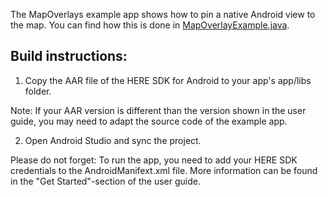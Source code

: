 The MapOverlays example app shows how to pin a native Android view to the map. You can find how this is done in [MapOverlayExample.java](guides/android/markdown/en-US/examples/MapOverlays/app/src/main/java/com/here/sdk/mapoverlays/MapOverlayExample.java).

Build instructions:
-------------------

1) Copy the AAR file of the HERE SDK for Android to your app's app/libs folder.

Note: If your AAR version is different than the version shown in the user guide, you may need to adapt the source code of the example app.

2) Open Android Studio and sync the project.

Please do not forget: To run the app, you need to add your HERE SDK credentials to the AndroidManifext.xml file. More information can be found in the "Get Started"-section of the user guide.
